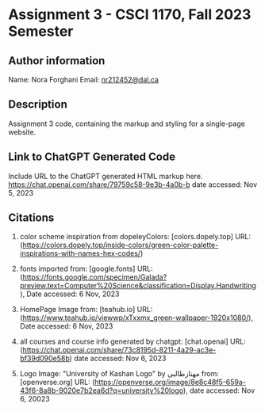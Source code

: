 # Assignment 3 - CSCI 1170, Fall 2023 Semester

## Author information

Name: Nora Forghani
Email: nr212452@dal.ca

## Description

Assignment 3 code, containing the markup and styling for a single-page website.

## Link to ChatGPT Generated Code

Include URL to the ChatGPT generated HTML markup here.
https://chat.openai.com/share/79759c58-9e3b-4a0b-b date accessed: Nov 5, 2023

## Citations

1. color scheme inspiration from dopeleyColors: [colors.dopely.top] URL: (https://colors.dopely.top/inside-colors/green-color-palette-inspirations-with-names-hex-codes/)

2. fonts imported from: [google.fonts] URL:(https://fonts.google.com/specimen/Galada?preview.text=Computer%20Science&classification=Display,Handwriting), Date accessed: 6 Nov, 2023

3. HomePage Image from: [teahub.io] URL:(https://www.teahub.io/viewwp/xTxxmx_green-wallpaper-1920x1080/), Date accessed: 6 Nov, 2023

4. all courses and course info generated by chatgpt: [chat.openai] URL: (https://chat.openai.com/share/73c8195d-8211-4a29-ac3e-bf39d090e58b) date accessed: Nov 6, 2023

5. Logo Image: "University of Kashan Logo" by مهنازطالبی from: [openverse.org] URL: (https://openverse.org/image/8e8c48f5-659a-43f6-8a8b-9020e7b2ea6d?q=university%20logo), date accessed: Nov 6, 20023